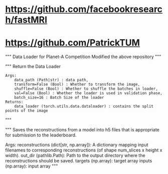 # https://github.com/facebookresearch/fastMRI

# https://github.com/PatrickTUM
"""
Data Loader for Planet-A Competition
Modified the above repository
"""

"""
Return the Data Loader

    Args:
        data_path (Path|str) : data path,
        transform=False (Bool) : Whether to transform the image,
        shuffle=False (Bool) : Whether to shuffle the batches in loader,
        val=False (Bool) : Whether the loader is used in validation phase,
        batch_size=16 : Batch Size of the loader
    Returns:
        data_loader (torch.utils.data.dataloader) : contains the split points of the image
"""

"""
Saves the reconstructions from a model into h5 files that is appropriate for submission
to the leaderboard.

Args:
    reconstructions (dict[str, np.array]): A dictionary mapping input filenames to
        corresponding reconstructions (of shape num_slices x height x width).
    out_dir (pathlib.Path): Path to the output directory where the reconstructions
        should be saved.
    targets (np.array): target array
    inputs  (np.array): input array
"""